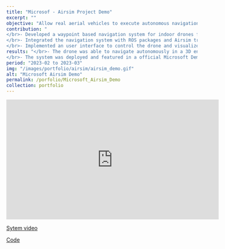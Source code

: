 ```yaml
---
title: "Microsof - Airsim Project Demo"
excerpt: ""
objective: "Allow real aerial vehicles to execute autonomous navigation in indoor environments, following simulated paths created by generative models."
contribution: "
</br>- Developed a waypoint based navigation system for indoor drones fusing ORB-SLAM3 and inertial state estimation
</br>- Integrated the navigation system with ROS packages and Airsim trajectory plans.
</br>- Implemented an user interface to control the drone and visualize the navigation system."
results: "</br>- The drone was able to navigate autonomously in a 3D environment, avoiding obstacles and following a pre-defined paths.
</br>- The system was deployed and featured in a official Microsoft Demo"
period: "2023-02 to 2023-03"
img: "/images/portfolio/airsim/airsim_demo.gif"
alt: "Microsoft Airsim Demo"
permalink: /porfolio/Microsoft_Airsim_Demo
collection: portfolio
---
```


<iframe width="560" height="315" src="https://www.youtube.com/watch?v=2eU0rLp464s" title="Real life demo video" frameborder="0" allow="accelerometer; autoplay; clipboard-write; encrypted-media; gyroscope; picture-in-picture" allowfullscreen></iframe>

[Sytem video](https://www.youtube.com/watch?v=2eU0rLp464s)

[Code](https://github.com/arthurfenderbucker/indoor_drone)
